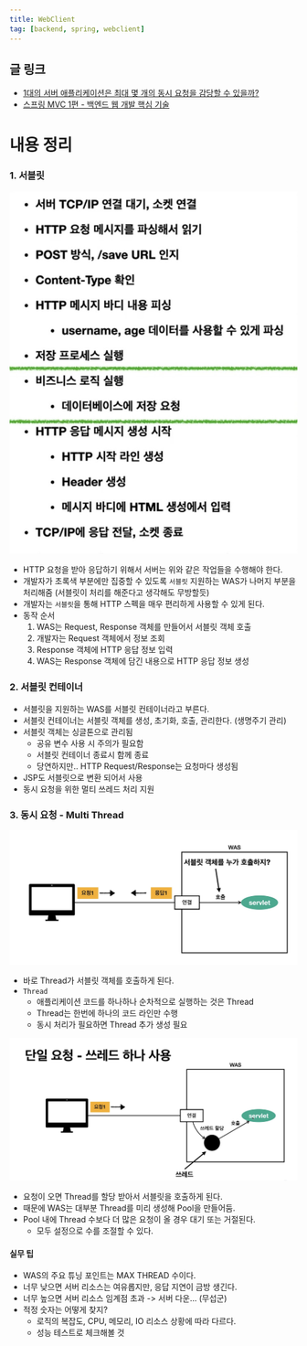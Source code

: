 ```yaml
---
title: WebClient
tag: [backend, spring, webclient]
---
```

## 글 링크
- [1대의 서버 애플리케이션은 최대 몇 개의 동시 요청을 감당할 수 있을까?](https://songkg7.github.io/posts/Spring-MVC-Traffic-Testing/)
- [스프링 MVC 1편 - 백엔드 웹 개발 핵심 기술](https://www.inflearn.com/course/%EC%8A%A4%ED%94%84%EB%A7%81-mvc-1/)


# 내용 정리
### 1. 서블릿
![server_task.jpg](img/server_task.jpg)
- HTTP 요청을 받아 응답하기 위해서 서버는 위와 같은 작업들을 수행해야 한다.
- 개발자가 초록색 부분에만 집중할 수 있도록 `서블릿` 지원하는 WAS가 나머지 부분을 처리해줌 (서블릿이 처리를 해준다고 생각해도 무방할듯)
- 개발자는 `서블릿`을 통해 HTTP 스펙을 매우 편리하게 사용할 수 있게 된다.
- 동작 순서
  1. WAS는 Request, Response 객체를 만들어서 서블릿 객체 호출
  2. 개발자는 Request 객체에서 정보 조회
  3. Response 객체에 HTTP 응답 정보 입력
  4. WAS는 Response 객체에 담긴 내용으로 HTTP 응답 정보 생성

### 2. 서블릿 컨테이너
- 서블릿을 지원하는 WAS를 서블릿 컨테이너라고 부른다.
- 서블릿 컨테이너는 서블릿 객체를 생성, 초기화, 호출, 관리한다. (생명주기 관리)
- 서블릿 객체는 싱글톤으로 관리됨
  - 공유 변수 사용 시 주의가 필요함
  - 서블릿 컨테이너 종료시 함께 종료
  - 당연하지만.. HTTP Request/Response는 요청마다 생성됨
- JSP도 서블릿으로 변환 되어서 사용
- 동시 요청을 위한 멀티 쓰레드 처리 지원

### 3. 동시 요청 - Multi Thread
![multi.jpg](img/multi.jpg)
- 바로 Thread가 서블릿 객체를 호출하게 된다.
- `Thread`
  - 애플리케이션 코드를 하나하나 순차적으로 실행하는 것은 Thread
  - Thread는 한번에 하나의 코드 라인만 수행
  - 동시 처리가 필요하면 Thread 추가 생성 필요

![multi_2.jpg](img%2Fmulti_2.jpg)
- 요청이 오면 Thread를 할당 받아서 서블릿을 호출하게 된다.
- 때문에 WAS는 대부분 Thread를 미리 생성해 Pool을 만들어둠.
- Pool 내에 Thread 수보다 더 많은 요청이 올 경우 대기 또는 거절된다.
  - 모두 설정으로 수를 조절할 수 있다.

#### 실무 팁
- WAS의 주요 튜닝 포인트는 MAX THREAD 수이다.
- 너무 낮으면 서버 리소스는 여유롭지만, 응답 지연이 금방 생긴다.
- 너무 높으면 서버 리소스 임계점 초과 -> 서버 다운... (무섭군)
- 적정 숫자는 어떻게 찾지?
  - 로직의 복잡도, CPU, 메모리, IO 리소스 상황에 따라 다르다.
  - 성능 테스트로 체크해볼 것